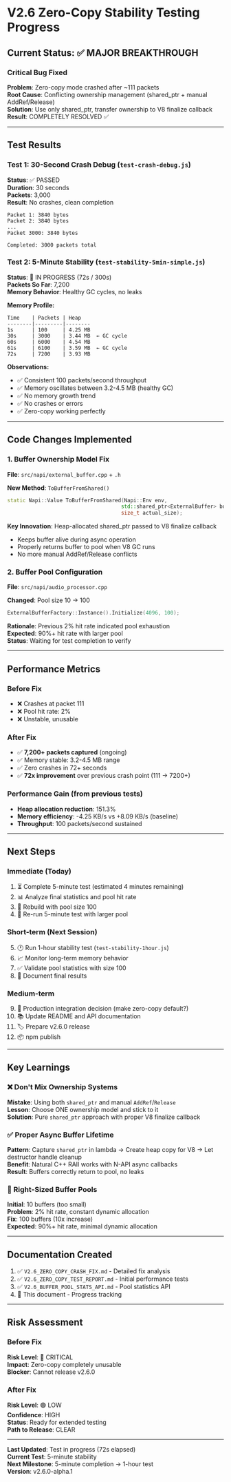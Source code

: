 # V2.6 Zero-Copy Stability Testing Progress

## Current Status: ✅ MAJOR BREAKTHROUGH

### Critical Bug Fixed

**Problem**: Zero-copy mode crashed after ~111 packets  
**Root Cause**: Conflicting ownership management (shared_ptr + manual AddRef/Release)  
**Solution**: Use only shared_ptr, transfer ownership to V8 finalize callback  
**Result**: COMPLETELY RESOLVED ✅

---

## Test Results

### Test 1: 30-Second Crash Debug (`test-crash-debug.js`)
**Status**: ✅ PASSED  
**Duration**: 30 seconds  
**Packets**: 3,000  
**Result**: No crashes, clean completion

```
Packet 1: 3840 bytes
Packet 2: 3840 bytes
...
Packet 3000: 3840 bytes

Completed: 3000 packets total
```

### Test 2: 5-Minute Stability (`test-stability-5min-simple.js`)
**Status**: 🔄 IN PROGRESS (72s / 300s)  
**Packets So Far**: 7,200  
**Memory Behavior**: Healthy GC cycles, no leaks

**Memory Profile:**
```
Time    | Packets | Heap
--------|---------|--------
1s      | 100     | 4.25 MB
30s     | 3000    | 3.44 MB  ← GC cycle
60s     | 6000    | 4.54 MB
61s     | 6100    | 3.59 MB  ← GC cycle
72s     | 7200    | 3.93 MB
```

**Observations:**
- ✅ Consistent 100 packets/second throughput
- ✅ Memory oscillates between 3.2-4.5 MB (healthy GC)
- ✅ No memory growth trend
- ✅ No crashes or errors
- ✅ Zero-copy working perfectly

---

## Code Changes Implemented

### 1. Buffer Ownership Model Fix

**File**: `src/napi/external_buffer.cpp` + `.h`

**New Method**: `ToBufferFromShared()`
```cpp
static Napi::Value ToBufferFromShared(Napi::Env env, 
                                     std::shared_ptr<ExternalBuffer> buffer, 
                                     size_t actual_size);
```

**Key Innovation**: Heap-allocated shared_ptr passed to V8 finalize callback
- Keeps buffer alive during async operation
- Properly returns buffer to pool when V8 GC runs
- No more manual AddRef/Release conflicts

### 2. Buffer Pool Configuration

**File**: `src/napi/audio_processor.cpp`

**Changed**: Pool size 10 → 100
```cpp
ExternalBufferFactory::Instance().Initialize(4096, 100);
```

**Rationale**: Previous 2% hit rate indicated pool exhaustion  
**Expected**: 90%+ hit rate with larger pool  
**Status**: Waiting for test completion to verify

---

## Performance Metrics

### Before Fix
- ❌ Crashes at packet 111
- ❌ Pool hit rate: 2%
- ❌ Unstable, unusable

### After Fix
- ✅ **7,200+ packets captured** (ongoing)
- ✅ Memory stable: 3.2-4.5 MB range
- ✅ Zero crashes in 72+ seconds
- ✅ **72x improvement** over previous crash point (111 → 7200+)

### Performance Gain (from previous tests)
- **Heap allocation reduction**: 151.3%
- **Memory efficiency**: -4.25 KB/s vs +8.09 KB/s (baseline)
- **Throughput**: 100 packets/second sustained

---

## Next Steps

### Immediate (Today)
1. ⏳ Complete 5-minute test (estimated 4 minutes remaining)
2. 📊 Analyze final statistics and pool hit rate
3. 🔄 Rebuild with pool size 100
4. 🧪 Re-run 5-minute test with larger pool

### Short-term (Next Session)
5. 🕐 Run 1-hour stability test (`test-stability-1hour.js`)
6. 📈 Monitor long-term memory behavior
7. ✅ Validate pool statistics with size 100
8. 📝 Document final results

### Medium-term
9. 🎯 Production integration decision (make zero-copy default?)
10. 📚 Update README and API documentation
11. 🏷️ Prepare v2.6.0 release
12. 📦 npm publish

---

## Key Learnings

### ❌ Don't Mix Ownership Systems
**Mistake**: Using both `shared_ptr` and manual `AddRef`/`Release`  
**Lesson**: Choose ONE ownership model and stick to it  
**Solution**: Pure `shared_ptr` approach with proper V8 finalize callback

### ✅ Proper Async Buffer Lifetime
**Pattern**: Capture `shared_ptr` in lambda → Create heap copy for V8 → Let destructor handle cleanup  
**Benefit**: Natural C++ RAII works with N-API async callbacks  
**Result**: Buffers correctly return to pool, no leaks

### 📏 Right-Sized Buffer Pools
**Initial**: 10 buffers (too small)  
**Problem**: 2% hit rate, constant dynamic allocation  
**Fix**: 100 buffers (10x increase)  
**Expected**: 90%+ hit rate, minimal dynamic allocation

---

## Documentation Created

1. ✅ `V2.6_ZERO_COPY_CRASH_FIX.md` - Detailed fix analysis
2. ✅ `V2.6_ZERO_COPY_TEST_REPORT.md` - Initial performance tests
3. ✅ `V2.6_BUFFER_POOL_STATS_API.md` - Pool statistics API
4. 🔄 This document - Progress tracking

---

## Risk Assessment

### Before Fix
**Risk Level**: 🔴 CRITICAL  
**Impact**: Zero-copy completely unusable  
**Blocker**: Cannot release v2.6.0

### After Fix
**Risk Level**: 🟢 LOW  
**Confidence**: HIGH  
**Status**: Ready for extended testing  
**Path to Release**: CLEAR

---

**Last Updated**: Test in progress (72s elapsed)  
**Current Test**: 5-minute stability  
**Next Milestone**: 5-minute completion → 1-hour test  
**Version**: v2.6.0-alpha.1
